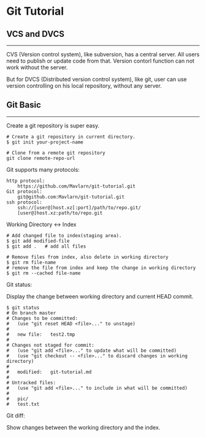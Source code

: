 # Git Tutorial

## VCS and DVCS
----
CVS (Version control system), like subversion, has a central server. All users need to publish or update code from that. Version contorl function can not work without the server.

But for DVCS (Distributed version control system), like git, user can use version controlling on his local repository, without any server.

## Git Basic
----
Create a git repository is super easy.

```
# Create a git repository in current directory.
$ git init your-project-name

# Clone from a remote git repository
git clone remote-repo-url
```

Git supports many protocols:

```
http protocol:
	https://github.com/Mavlarn/git-tutorial.git
Git protocol:
	git@github.com:Mavlarn/git-tutorial.git
ssh protocol:
	ssh://[user@]host.xz[:port]/path/to/repo.git/
	[user@]host.xz:path/to/repo.git
```

Working Directory <-> Index

```
# Add changed file to index(staging area).
$ git add modified-file
$ git add .   # add all files

# Remove files from index, also delete in working directory
$ git rm file-name
# remove the file from index and keep the change in working directory
$ git rm --cached file-name
```


Git status:

Display the change between working directory and current HEAD commit.

```
$ git status
# On branch master
# Changes to be committed:
#   (use "git reset HEAD <file>..." to unstage)
#
#   new file:   test2.tmp
#
# Changes not staged for commit:
#   (use "git add <file>..." to update what will be committed)
#   (use "git checkout -- <file>..." to discard changes in working directory)
#
#   modified:   git-tutorial.md
#
# Untracked files:
#   (use "git add <file>..." to include in what will be committed)
#
#   pic/
#   test.txt
```

Git diff:

Show changes between the working directory and the index.






